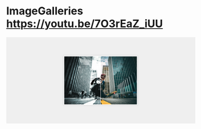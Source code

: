 # ImageGalleries https://youtu.be/7O3rEaZ_iUU
<p align="center">
  <img src="preview.png" alt="preview del proyecto" max-width="1600">
</p>